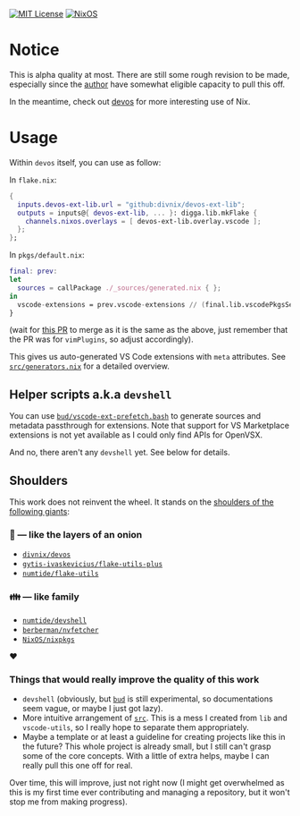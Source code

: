 [![MIT License](https://img.shields.io/github/license/divnix/devos)][mit] [![NixOS](https://img.shields.io/badge/NixOS-unstable-blue.svg?style=flat&logo=NixOS&logoColor=white)](https://nixos.org)

# Notice
This is alpha quality at most. There are still some rough revision to be made, especially since the [author][danielphan2003] have somewhat eligible capacity to pull this off.

In the meantime, check out [devos][devos] for more interesting use of Nix.

# Usage

Within `devos` itself, you can use as follow:

In `flake.nix`:
```nix
{
  inputs.devos-ext-lib.url = "github:divnix/devos-ext-lib";
  outputs = inputs@{ devos-ext-lib, ... }: digga.lib.mkFlake {
    channels.nixos.overlays = [ devos-ext-lib.overlay.vscode ];
  };
};
```

In `pkgs/default.nix`:
```nix
final: prev:
let
  sources = callPackage ./_sources/generated.nix { };
in
  vscode-extensions = prev.vscode-extensions // (final.lib.vscodePkgsSet "vscode-extensions" sources);
}
```
(wait for [this PR][automatically-build-source] to merge as it is the same as the above, just remember that the PR was for `vimPlugins`, so adjust accordingly).

This gives us auto-generated VS Code extensions with `meta` attributes. See [`src/generators.nix`](./src/generators.nix#L34) for a detailed overview.

## Helper scripts a.k.a `devshell`
You can use [`bud/vscode-ext-prefetch.bash`](./bud/vscode-ext-prefetch.bash) to generate sources and metadata passthrough for extensions. Note that support for VS Marketplace extensions is not yet available as I could only find APIs for OpenVSX.

And no, there aren't any `devshell` yet. See below for details.

## Shoulders
This work does not reinvent the wheel. It stands on the [shoulders of the
following giants][giants]:

### :onion: &mdash; like the layers of an onion
- [`divnix/devos`][devos]
- [`gytis-ivaskevicius/flake-utils-plus`][fup]
- [`numtide/flake-utils`][fu]

### :family: &mdash; like family
- [`numtide/devshell`][devshell]
- [`berberman/nvfetcher`][nvfetcher]
- [`NixOS/nixpkgs`][nixpkgs]

:heart:

### Things that would really improve the quality of this work
- `devshell` (obviously, but [`bud`][bud] is still experimental, so documentations seem vague, or maybe I just got lazy).
- More intuitive arrangement of [`src`](./src). This is a mess I created from `lib` and `vscode-utils`, so I really hope to separate them appropriately.
- Maybe a template or at least a guideline for creating projects like this in the future? This whole project is already small, but I still can't grasp some of the core concepts. With a little of extra helps, maybe I can really pull this one off for real.

Over time, this will improve, just not right now (I might get overwhelmed as this is my first time ever contributing and managing a repository, but it won't stop me from making progress).

[mit]: https://mit-license.org
[danielphan2003]: https://github.com/danielphan2003

[devos]: https://github.com/divnix/devos

[automatically-build-source]: https://github.com/divnix/devos/pull/348

[fu]: https://github.com/numtide/flake-utils
[fup]: https://github.com/gytis-ivaskevicius/flake-utils-plus
[giants]: https://en.wikipedia.org/wiki/Standing_on_the_shoulders_of_giants
[devshell]: https://github.com/numtide/devshell
[nixpkgs]: https://github.com/NixOS/nixpkgs
[nvfetcher]: https://github.com/berberman/nvfetcher

[bud]: https://github.com/divnix/bud
